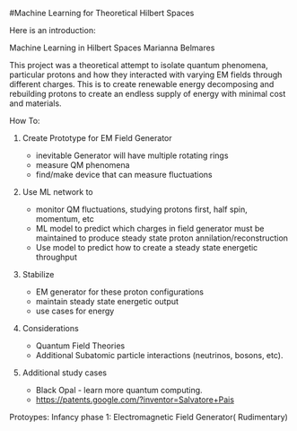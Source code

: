 #Machine Learning for Theoretical Hilbert Spaces

Here is an introduction: 

Machine Learning in Hilbert Spaces
Marianna Belmares


This project was a theoretical attempt to isolate quantum phenomena, particular protons and how they interacted with varying EM fields through different charges. This is to create renewable energy decomposing and rebuilding protons to create an endless supply of energy with minimal cost and materials. 

How To: 

1. Create Prototype for EM Field Generator
    - inevitable Generator will have multiple rotating rings
    - measure QM phenomena
    - find/make device that can measure fluctuations

2. Use ML network to
   - monitor QM fluctuations, studying protons first, half spin, momentum, etc
   - ML model to predict which charges in field generator must be maintained to produce steady state proton annilation/reconstruction
   - Use model to predict how to create a steady state energetic throughput
  
3. Stabilize
   -    EM generator for these proton configurations
   -    maintain steady state energetic output
   -    use cases for energy
  
4. Considerations
    - Quantum Field Theories
    - Additional Subatomic particle interactions (neutrinos, bosons, etc).

5. Additional study cases
    - Black Opal - learn more quantum computing.
    - https://patents.google.com/?inventor=Salvatore+Pais
  

Protoypes: 
Infancy phase 1: 
Electromagnetic Field Generator( Rudimentary)


